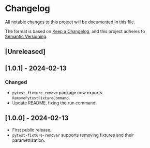 # Changelog
All notable changes to this project will be documented in this file.

The format is based on [Keep a Changelog](https://keepachangelog.com/en/1.0.0/),
and this project adheres to [Semantic Versioning](https://semver.org/spec/v2.0.0.html).

## [Unreleased]

## [1.0.1] - 2024-02-13

### Changed
- `pytest_fixture_remove` package now exports `RemovePytestFixtureCommand`.
- Update README, fixing the run command.


## [1.0.0] - 2024-02-13
- First public release.
- `pytest-fixture-remover` supports removing fixtures and their parametrization.
